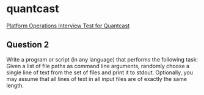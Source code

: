 # quantcast
[Platform Operations Interview Test for Quantcast](../../blob/master/README.md)

## Question 2
Write a program or script (in any language) that performs the following task: Given a list of file paths as command line arguments, randomly choose a single line of text from the set of files and print it to stdout. Optionally, you may assume that all lines of text in all input files are of exactly the same length.


